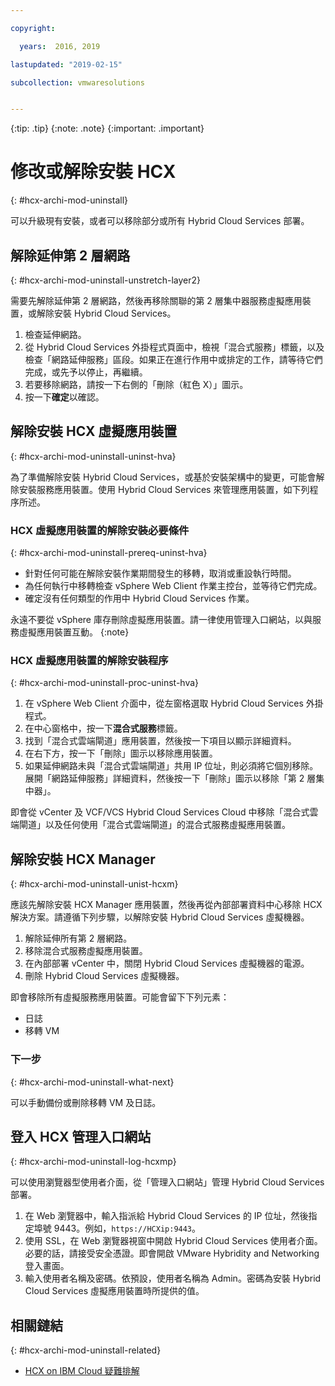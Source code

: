 ```yaml
---

copyright:

  years:  2016, 2019

lastupdated: "2019-02-15"

subcollection: vmwaresolutions


---
```


{:tip: .tip}
{:note: .note}
{:important: .important}

# 修改或解除安裝 HCX
{: #hcx-archi-mod-uninstall}

可以升級現有安裝，或者可以移除部分或所有 Hybrid Cloud Services 部署。

##  解除延伸第 2 層網路
{: #hcx-archi-mod-uninstall-unstretch-layer2}

需要先解除延伸第 2 層網路，然後再移除關聯的第 2 層集中器服務虛擬應用裝置，或解除安裝 Hybrid Cloud Services。

1. 檢查延伸網路。
2. 從 Hybrid Cloud Services 外掛程式頁面中，檢視「混合式服務」標籤，以及檢查「網路延伸服務」區段。如果正在進行作用中或排定的工作，請等待它們完成，或先予以停止，再繼續。
3. 若要移除網路，請按一下右側的「刪除（紅色 X）」圖示。
4. 按一下**確定**以確認。

## 解除安裝 HCX 虛擬應用裝置
{: #hcx-archi-mod-uninstall-uninst-hva}

為了準備解除安裝 Hybrid Cloud Services，或基於安裝架構中的變更，可能會解除安裝服務應用裝置。使用 Hybrid Cloud Services 來管理應用裝置，如下列程序所述。

### HCX 虛擬應用裝置的解除安裝必要條件
{: #hcx-archi-mod-uninstall-prereq-uninst-hva}

* 針對任何可能在解除安裝作業期間發生的移轉，取消或重設執行時間。
* 為任何執行中移轉檢查 vSphere Web Client 作業主控台，並等待它們完成。
* 確定沒有任何類型的作用中 Hybrid Cloud Services 作業。

永遠不要從 vSphere 庫存刪除虛擬應用裝置。請一律使用管理入口網站，以與服務虛擬應用裝置互動。
{:note}

### HCX 虛擬應用裝置的解除安裝程序
{: #hcx-archi-mod-uninstall-proc-uninst-hva}

1. 在 vSphere Web Client 介面中，從左窗格選取 Hybrid Cloud Services 外掛程式。
2. 在中心窗格中，按一下**混合式服務**標籤。
3. 找到「混合式雲端閘道」應用裝置，然後按一下項目以顯示詳細資料。
4. 在右下方，按一下「刪除」圖示以移除應用裝置。
5. 如果延伸網路未與「混合式雲端閘道」共用 IP 位址，則必須將它個別移除。展開「網路延伸服務」詳細資料，然後按一下「刪除」圖示以移除「第 2 層集中器」。

即會從 vCenter 及 VCF/VCS Hybrid Cloud Services Cloud 中移除「混合式雲端閘道」以及任何使用「混合式雲端閘道」的混合式服務虛擬應用裝置。

## 解除安裝 HCX Manager
{: #hcx-archi-mod-uninstall-unist-hcxm}

應該先解除安裝 HCX Manager 應用裝置，然後再從內部部署資料中心移除 HCX 解決方案。請遵循下列步驟，以解除安裝 Hybrid Cloud Services 虛擬機器。

1. 解除延伸所有第 2 層網路。
2. 移除混合式服務虛擬應用裝置。
3. 在內部部署 vCenter 中，關閉 Hybrid Cloud Services 虛擬機器的電源。
4. 刪除 Hybrid Cloud Services 虛擬機器。

即會移除所有虛擬服務應用裝置。可能會留下下列元素：
* 日誌
* 移轉 VM

### 下一步
{: #hcx-archi-mod-uninstall-what-next}

可以手動備份或刪除移轉 VM 及日誌。

## 登入 HCX 管理入口網站
{: #hcx-archi-mod-uninstall-log-hcxmp}

可以使用瀏覽器型使用者介面，從「管理入口網站」管理 Hybrid Cloud Services 部署。

1. 在 Web 瀏覽器中，輸入指派給 Hybrid Cloud Services 的 IP 位址，然後指定埠號 9443。例如，`https://HCXip:9443`。
2. 使用 SSL，在 Web 瀏覽器視窗中開啟 Hybrid Cloud Services 使用者介面。必要的話，請接受安全憑證。即會開啟 VMware Hybridity and Networking 登入畫面。
3. 輸入使用者名稱及密碼。依預設，使用者名稱為 Admin。密碼為安裝 Hybrid Cloud Services 虛擬應用裝置時所提供的值。

## 相關鏈結
{: #hcx-archi-mod-uninstall-related}

* [HCX on IBM Cloud 疑難排解](/docs/services/vmwaresolutions/archiref/hcx-archi?topic=vmware-solutions-hcx-archi-trbl)
